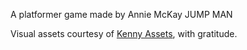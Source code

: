 A platformer game made by Annie McKay
JUMP MAN

Visual assets courtesy of [Kenny Assets](https://kenney.nl/assets), with gratitude.